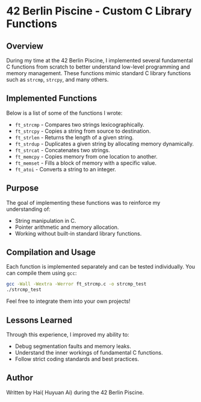 # 42 Berlin Piscine - Custom C Library Functions

## Overview
During my time at the 42 Berlin Piscine, I implemented several fundamental C functions from scratch to better understand low-level programming and memory management. These functions mimic standard C library functions such as `strcmp`, `strcpy`, and many others.

## Implemented Functions
Below is a list of some of the functions I wrote:

- `ft_strcmp` - Compares two strings lexicographically.
- `ft_strcpy` - Copies a string from source to destination.
- `ft_strlen` - Returns the length of a given string.
- `ft_strdup` - Duplicates a given string by allocating memory dynamically.
- `ft_strcat` - Concatenates two strings.
- `ft_memcpy` - Copies memory from one location to another.
- `ft_memset` - Fills a block of memory with a specific value.
- `ft_atoi` - Converts a string to an integer.

## Purpose
The goal of implementing these functions was to reinforce my understanding of:
- String manipulation in C.
- Pointer arithmetic and memory allocation.
- Working without built-in standard library functions.

## Compilation and Usage
Each function is implemented separately and can be tested individually. You can compile them using `gcc`:
```sh
gcc -Wall -Wextra -Werror ft_strcmp.c -o strcmp_test
./strcmp_test
```
Feel free to integrate them into your own projects!

## Lessons Learned
Through this experience, I improved my ability to:
- Debug segmentation faults and memory leaks.
- Understand the inner workings of fundamental C functions.
- Follow strict coding standards and best practices.

## Author
Written by Hai( Huyuan Ai) during the 42 Berlin Piscine.




